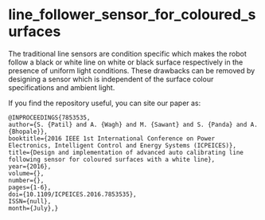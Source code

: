 # line_follower_sensor_for_coloured_surfaces

The traditional line sensors are condition specific
which makes the robot follow a black or white line on white or
black surface respectively in the presence of uniform light
conditions. These drawbacks can be removed by designing a
sensor which is independent of the surface colour
specifications and ambient light.


If you find the repository useful, you can site our paper as:

```
@INPROCEEDINGS{7853535,
author={S. {Patil} and A. {Wagh} and M. {Sawant} and S. {Panda} and A. {Bhopale}},
booktitle={2016 IEEE 1st International Conference on Power Electronics, Intelligent Control and Energy Systems (ICPEICES)},
title={Design and implementation of advanced auto calibrating line following sensor for coloured surfaces with a white line},
year={2016},
volume={},
number={},
pages={1-6},
doi={10.1109/ICPEICES.2016.7853535},
ISSN={null},
month={July},}
```
